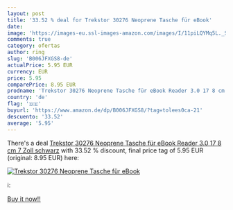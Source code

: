 ```yaml
---
layout: post
title: '33.52 % deal for Trekstor 30276 Neoprene Tasche für eBook'
date: 
image: 'https://images-eu.ssl-images-amazon.com/images/I/11piLQYMq5L._SL200_.jpg'
comments: true
category: ofertas
author: ring
slug: 'B006JFXGS8-de'
actualPrice: 5.95 EUR
currency: EUR
price: 5.95
comparePrice: 8.95 EUR
prodname: 'Trekstor 30276 Neoprene Tasche für eBook Reader 3.0 17 8 cm  7 Zoll  schwarz'
country: 'de'
flag: '🇩🇪'
buyurl: 'https://www.amazon.de/dp/B006JFXGS8/?tag=tolees0ca-21'
descuento: '33.52'
average: '5.95'
---
```


There's a deal [Trekstor 30276 Neoprene Tasche für eBook Reader 3.0 17 8 cm  7 Zoll  schwarz](https://www.amazon.de/dp/B006JFXGS8/?tag=tolees0ca-21)  with  33.52 % discount, final price tag of  5.95 EUR (original: 8.95 EUR) here:

[![Trekstor 30276 Neoprene Tasche für eBook](https://images-eu.ssl-images-amazon.com/images/I/11piLQYMq5L._SL200_.jpg)](https://www.amazon.de/dp/B006JFXGS8/?tag=tolees0ca-21)

ℹ️:


[Buy it now!!](https://www.amazon.de/dp/B006JFXGS8/?tag=tolees0ca-21)

